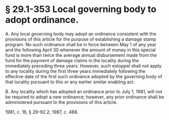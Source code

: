 # § 29.1-353 Local governing body to adopt ordinance.

<p>A. Any local governing body may adopt an ordinance consistent with the provisions of this article for the purpose of establishing a damage stamp program. No such ordinance shall be in force between May 1 of any year and the following April 30 whenever the amount of money in this special fund is more than twice the average annual disbursement made from the fund for the payment of damage claims in the locality during the immediately preceding three years. However, such estoppel shall not apply to any locality during the first three years immediately following the effective date of the first such ordinance adopted by the governing body of that locality pursuant to this or any earlier similar enabling act.</p><p>B. Any locality which has adopted an ordinance prior to July 1, 1981, will not be required to adopt a new ordinance; however, any prior ordinance shall be administered pursuant to the provisions of this article.</p><p>1981, c. 16, § 29-92.2; 1987, c. 488.</p>